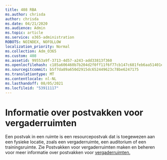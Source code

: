 ```yaml
---
title: 408 RBA
ms.author: chrisda
author: chrisda
ms.date: 04/21/2020
ms.audience: Admin
ms.topic: article
ms.service: o365-administration
ROBOTS: NOINDEX, NOFOLLOW
localization_priority: Normal
ms.collection: Adm_O365
ms.custom: 408
ms.assetid: 99553a9f-3713-4d57-a243-add33813f360
ms.openlocfilehash: c185a606460b7b204d2f0ff11f6f77cb147c681feb6aa51401e1515ca8017a68
ms.sourcegitcommit: b5f7da89a650d2915dc652449623c78be6247175
ms.translationtype: MT
ms.contentlocale: nl-NL
ms.lasthandoff: 08/05/2021
ms.locfileid: "53911117"
---
```

# <a name="about-room-mailboxes"></a>Informatie over postvakken voor vergaderruimten

Een postvak in een ruimte is een resourcepostvak dat is toegewezen aan een fysieke locatie, zoals een vergaderruimte, een auditorium of een trainingsruimte. Zie Postvakken voor vergaderruimten maken en beheren voor meer informatie over postvakken voor [vergaderruimten.](https://go.microsoft.com/fwlink/p/?linkid=717533)
